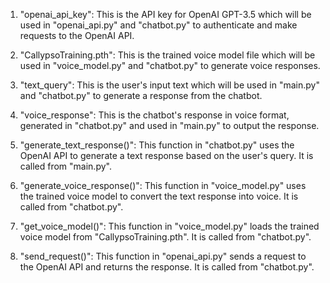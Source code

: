 1. "openai_api_key": This is the API key for OpenAI GPT-3.5 which will be used in "openai_api.py" and "chatbot.py" to authenticate and make requests to the OpenAI API.

2. "CallypsoTraining.pth": This is the trained voice model file which will be used in "voice_model.py" and "chatbot.py" to generate voice responses.

3. "text_query": This is the user's input text which will be used in "main.py" and "chatbot.py" to generate a response from the chatbot.

4. "voice_response": This is the chatbot's response in voice format, generated in "chatbot.py" and used in "main.py" to output the response.

5. "generate_text_response()": This function in "chatbot.py" uses the OpenAI API to generate a text response based on the user's query. It is called from "main.py".

6. "generate_voice_response()": This function in "voice_model.py" uses the trained voice model to convert the text response into voice. It is called from "chatbot.py".

7. "get_voice_model()": This function in "voice_model.py" loads the trained voice model from "CallypsoTraining.pth". It is called from "chatbot.py".

8. "send_request()": This function in "openai_api.py" sends a request to the OpenAI API and returns the response. It is called from "chatbot.py".